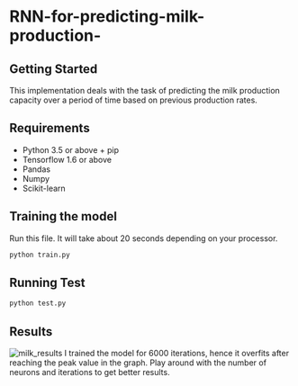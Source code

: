 # RNN-for-predicting-milk-production-

## Getting Started
This implementation deals with the task of predicting the milk production capacity over a period of time based on previous production rates.

## Requirements
 * Python 3.5 or above + pip
 * Tensorflow 1.6 or above
 * Pandas
 * Numpy
 * Scikit-learn
 
 ## Training the model
 Run this file. It will take about 20 seconds depending on your processor. 
 ```python
 python train.py
 ```
 ## Running Test
 ```python
 python test.py
 ```
 ## Results
 
 ![milk_results](https://user-images.githubusercontent.com/28685502/42217348-71f8836c-7ee2-11e8-8d66-62d764e16d2b.png)
I trained the model for 6000 iterations, hence it overfits after reaching the peak value in the graph. Play around with the number of neurons and iterations to get better results.
